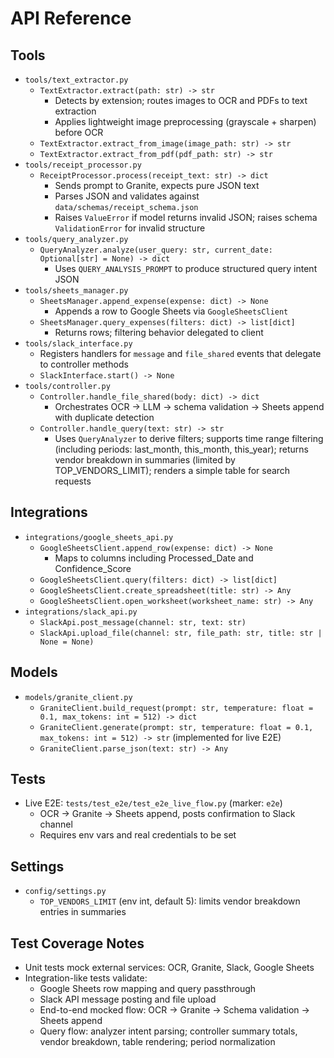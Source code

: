 # API Reference

## Tools
- `tools/text_extractor.py`
  - `TextExtractor.extract(path: str) -> str`
    - Detects by extension; routes images to OCR and PDFs to text extraction
    - Applies lightweight image preprocessing (grayscale + sharpen) before OCR
  - `TextExtractor.extract_from_image(image_path: str) -> str`
  - `TextExtractor.extract_from_pdf(pdf_path: str) -> str`
- `tools/receipt_processor.py`
  - `ReceiptProcessor.process(receipt_text: str) -> dict`
    - Sends prompt to Granite, expects pure JSON text
    - Parses JSON and validates against `data/schemas/receipt_schema.json`
    - Raises `ValueError` if model returns invalid JSON; raises schema `ValidationError` for invalid structure
- `tools/query_analyzer.py`
  - `QueryAnalyzer.analyze(user_query: str, current_date: Optional[str] = None) -> dict`
    - Uses `QUERY_ANALYSIS_PROMPT` to produce structured query intent JSON
- `tools/sheets_manager.py`
  - `SheetsManager.append_expense(expense: dict) -> None`
    - Appends a row to Google Sheets via `GoogleSheetsClient`
  - `SheetsManager.query_expenses(filters: dict) -> list[dict]`
    - Returns rows; filtering behavior delegated to client
- `tools/slack_interface.py`
  - Registers handlers for `message` and `file_shared` events that delegate to controller methods
  - `SlackInterface.start() -> None`
- `tools/controller.py`
  - `Controller.handle_file_shared(body: dict) -> dict`
    - Orchestrates OCR → LLM → schema validation → Sheets append with duplicate detection
  - `Controller.handle_query(text: str) -> str`
    - Uses `QueryAnalyzer` to derive filters; supports time range filtering (including periods: last_month, this_month, this_year); returns vendor breakdown in summaries (limited by TOP_VENDORS_LIMIT); renders a simple table for search requests

## Integrations
- `integrations/google_sheets_api.py`
  - `GoogleSheetsClient.append_row(expense: dict) -> None`
    - Maps to columns including Processed_Date and Confidence_Score
  - `GoogleSheetsClient.query(filters: dict) -> list[dict]`
  - `GoogleSheetsClient.create_spreadsheet(title: str) -> Any`
  - `GoogleSheetsClient.open_worksheet(worksheet_name: str) -> Any`
- `integrations/slack_api.py`
  - `SlackApi.post_message(channel: str, text: str)`
  - `SlackApi.upload_file(channel: str, file_path: str, title: str | None = None)`

## Models
- `models/granite_client.py`
  - `GraniteClient.build_request(prompt: str, temperature: float = 0.1, max_tokens: int = 512) -> dict`
  - `GraniteClient.generate(prompt: str, temperature: float = 0.1, max_tokens: int = 512) -> str` (implemented for live E2E)
  - `GraniteClient.parse_json(text: str) -> Any`

## Tests
- Live E2E: `tests/test_e2e/test_e2e_live_flow.py` (marker: `e2e`)
  - OCR → Granite → Sheets append, posts confirmation to Slack channel
  - Requires env vars and real credentials to be set

## Settings
- `config/settings.py`
  - `TOP_VENDORS_LIMIT` (env int, default 5): limits vendor breakdown entries in summaries

## Test Coverage Notes
- Unit tests mock external services: OCR, Granite, Slack, Google Sheets
- Integration-like tests validate:
  - Google Sheets row mapping and query passthrough
  - Slack API message posting and file upload
  - End-to-end mocked flow: OCR -> Granite -> Schema validation -> Sheets append
  - Query flow: analyzer intent parsing; controller summary totals, vendor breakdown, table rendering; period normalization 